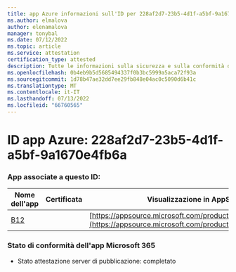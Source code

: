 ```yaml
---
title: app Azure informazioni sull'ID per 228af2d7-23b5-4d1f-a5bf-9a1670e4fb6a
ms.author: elmalova
author: elenamalova
manager: tonybal
ms.date: 07/12/2022
ms.topic: article
ms.service: attestation
certification_type: attested
description: Tutte le informazioni sulla sicurezza e sulla conformità disponibili per 228af2d7-23b5-4d1f-a5bf-9a1670e4fb6a.
ms.openlocfilehash: 0b4eb9b5d5685494337f0b3bc5999a5aca72f93a
ms.sourcegitcommit: 1d78b47ae32dd7ee29fb848e04ac0c5090d6b41c
ms.translationtype: MT
ms.contentlocale: it-IT
ms.lasthandoff: 07/13/2022
ms.locfileid: "66760565"
---
```

# <a name="azure-app-id-228af2d7-23b5-4d1f-a5bf-9a1670e4fb6a"></a>ID app Azure: 228af2d7-23b5-4d1f-a5bf-9a1670e4fb6a


### <a name="apps-associated-with-this-id"></a>App associate a questo ID:
| **Nome dell'app** | **Certificata** | **Visualizzazione in AppSource** |
|--------------|---------------|-----------------------|
| [B12](../forward/WA200004073.md) |  | [https://appsource.microsoft.com/product/office/WA200004073](https://appsource.microsoft.com/product/office/WA200004073) |

### <a name="microsoft-365-app-compliance-status"></a>Stato di conformità dell'app Microsoft 365
- Stato attestazione server di pubblicazione: completato
